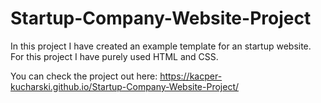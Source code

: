 # Startup-Company-Website-Project

In this project I have created an example template for an startup website.
For this project I have purely used HTML and CSS.

You can check the project out here: https://kacper-kucharski.github.io/Startup-Company-Website-Project/
